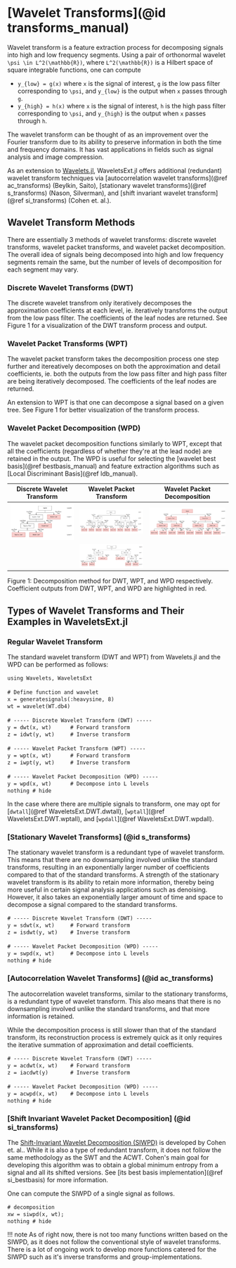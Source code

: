 # [Wavelet Transforms](@id transforms_manual)
Wavelet transform is a feature extraction process for decomposing signals into high and low
frequency segments. Using a pair of orthonormal wavelet ``\psi \in L^2(\mathbb{R})``, where
``L^2(\mathbb{R})`` is a Hilbert space of square integrable functions, one can compute
- ``y_{low} = g(x)`` where ``x`` is the signal of interest, ``g`` is the low pass filter
  corresponding to ``\psi``, and ``y_{low}`` is the output when ``x`` passes through ``g``.
- ``y_{high} = h(x)`` where ``x`` is the signal of interest, ``h`` is the high pass filter
  corresponding to ``\psi``, and ``y_{high}`` is the output when ``x`` passes through ``h``.

The wavelet transform can be thought of as an improvement over the Fourier transform due to
its ability to preserve information in both the time and frequency domains. It has vast
applications in fields such as signal analysis and image compression.

As an extension to [Wavelets.jl](https://github.com/JuliaDSP/Wavelets.jl), WaveletsExt.jl
offers additional (redundant) wavelet transform techniques via [autocorrelation wavelet
transforms](@ref ac_transforms) (Beylkin, Saito), [stationary wavelet transforms](@ref
s_transforms) (Nason, Silverman), and [shift invariant wavelet transform](@ref
si_transforms) (Cohen et. al.).

## Wavelet Transform Methods
There are essentially 3 methods of wavelet transforms: discrete wavelet transforms, wavelet
packet transforms, and wavelet packet decomposition. The overall idea of signals being
decomposed into high and low frequency segments remain the same, but the number of levels of
decomposition for each segment may vary.
### Discrete Wavelet Transforms (DWT)
The discrete wavelet transfrom only iteratively decomposes the approximation coefficients at each level, ie. iteratively transforms the output from the low pass filter. The coefficients of the leaf nodes are returned. See Figure 1 for a visualization of the DWT transform process and output.
### Wavelet Packet Transforms (WPT)
The wavelet packet transform takes the decomposition process one step further and itereatively decomposes on both the approximation and detail coefficients, ie. both the outputs from the low pass filter and high pass filter are being iteratively decomposed. The coefficients of the leaf nodes are returned.

An extension to WPT is that one can decompose a signal based on a given tree. See Figure 1 for better visualization of the transform process.

### Wavelet Packet Decomposition (WPD)
The wavelet packet decomposition functions similarly to WPT, except that all the coefficients (regardless of whether they're at the lead node) are retained in the output. The WPD is useful for selecting the [wavelet best basis](@ref bestbasis_manual) and feature extraction algorithms such as [Local Discriminant Basis](@ref ldb_manual).

| Discrete Wavelet Transform | Wavelet Packet Transform | Wavelet Packet Decomposition|
|:---:|:---:|:---:|
| ![](../fig/dwt.PNG) | ![](../fig/wpt1.PNG) | ![](../fig/wpd.PNG) |
|| ![](../fig/wpt2.PNG) ||

Figure 1: Decomposition method for DWT, WPT, and WPD respectively. Coefficient outputs from DWT, WPT, and WPD are highlighted in red.
## Types of Wavelet Transforms and Their Examples in WaveletsExt.jl
### Regular Wavelet Transform
The standard wavelet transform (DWT and WPT) from Wavelets.jl and the WPD can be performed
as follows:
```@example wt
using Wavelets, WaveletsExt

# Define function and wavelet
x = generatesignals(:heavysine, 8)
wt = wavelet(WT.db4)

# ----- Discrete Wavelet Transform (DWT) -----
y = dwt(x, wt)      # Forward transform
z = idwt(y, wt)     # Inverse transform

# ----- Wavelet Packet Transform (WPT) -----
y = wpt(x, wt)      # Forward transform
z = iwpt(y, wt)     # Inverse transform

# ----- Wavelet Packet Decomposition (WPD) -----
y = wpd(x, wt)      # Decompose into L levels
nothing # hide
```

In the case where there are multiple signals to transform, one may opt for [`dwtall`](@ref WaveletsExt.DWT.dwtall), [`wptall`](@ref WaveletsExt.DWT.wptall), and [`wpdall`](@ref WaveletsExt.DWT.wpdall).

### [Stationary Wavelet Transforms] (@id s_transforms)
The stationary wavelet transform is a redundant type of wavelet transform. This means that there are no downsampling involved unlike the standard transforms, resulting in an exponentially larger number of coefficients compared to that of the standard transforms. A strength of the stationary wavelet transform is its ability to retain more information, thereby being more useful in certain signal analysis applications such as denoising. However, it also takes an exponentially larger amount of time and space to decompose a signal compared to the standard transforms.

```@example wt
# ----- Discrete Wavelet Transform (DWT) -----
y = sdwt(x, wt)     # Forward transform
z = isdwt(y, wt)    # Inverse transform

# ----- Wavelet Packet Decomposition (WPD) -----
y = swpd(x, wt)     # Decompose into L levels
nothing # hide
```

### [Autocorrelation Wavelet Transforms] (@id ac_transforms)
The autocorrelation wavelet transforms, similar to the stationary transforms, is a redundant type of wavelet transform. This also means that there is no downsampling involved unlike the standard transforms, and that more information is retained. 

While the decomposition process is still slower than that of the standard transform, its reconstruction process is extremely quick as it only requires the iterative summation of approximation and detail coefficients.
```@example wt
# ----- Discrete Wavelet Transform (DWT) -----
y = acdwt(x, wt)    # Forward transform
z = iacdwt(y)       # Inverse transform

# ----- Wavelet Packet Decomposition (WPD) -----
y = acwpd(x, wt)    # Decompose into L levels
nothing # hide
```

### [Shift Invariant Wavelet Packet Decomposition] (@id si_transforms)
The [Shift-Invariant Wavelet Decomposition (SIWPD)](https://israelcohen.com/wp-content/uploads/2018/05/ICASSP95.pdf) is developed by Cohen et. al.. While it is also a type of redundant transform, it does not follow the same methodology as the SWT and the ACWT. Cohen's main goal for developing this algorithm was to obtain a global minimum entropy from a signal and all its shifted versions. See [its best basis implementation](@ref si_bestbasis) for more information.

One can compute the SIWPD of a single signal as follows.
```@example wt
# decomposition
xw = siwpd(x, wt);
nothing # hide
```

!!! note 
    As of right now, there is not too many functions written based on the SIWPD, as it does not follow the conventional style of wavelet transforms. There is a lot of ongoing work to develop more functions catered for the SIWPD such as it's inverse transforms and group-implementations.




